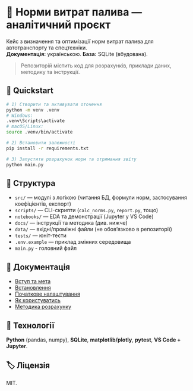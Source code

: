 # 🚛 Норми витрат палива — аналітичний проєкт

Кейс з визначення та оптимізації норм витрат палива для автотранспорту та спецтехніки.  
**Документація:** українською. **База:** SQLite (вбудована).

> Репозиторій містить код для розрахунків, приклади даних, методику та інструкції.

## 🚀 Quickstart
```bash
# 1) Створити та активувати оточення
python -m venv .venv
# Windows:
.venv\Scripts\activate
# macOS/Linux:
source .venv/bin/activate

# 2) Встановити залежності
pip install -r requirements.txt

# 3) Запустити розрахунок норм та отримання звіту
python main.py
```

## 📂 Структура
- `src/` — модулі з логікою (читання БД, формули норм, застосування коефіцієнтів, експорт)
- `scripts/` — CLI-скрипти (`calc_norms.py`, `report.py`, тощо)
- `notebooks/` — EDA та демонстрації (Jupyter у VS Code)
- `docs/` — інструкції та методика (див. нижче)
- `data/` — вхідні/проміжні файли (не обов’язково в репозиторії)
- `tests/` — юніт-тести
- `.env.example` — приклад змінних середовища
- `main.py` - головний файл

## 📖 Документація
- [Вступ та мета](docs/introduction.md)
- [Встановлення](docs/installation.md)
- [Початкове налаштування](docs/setup.md)
- [Як користуватись](docs/usage.md)
- [Методика розрахунку](docs/methodology.md)

## 🧩 Технології
**Python** (pandas, numpy), **SQLite**, **matplotlib/plotly**, **pytest**, **VS Code + Jupyter**.

## 🏷️ Ліцензія
MIT.